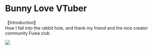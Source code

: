 # Bunny Love VTuber
【Introduction】  
How I fall into the rabbit hole, and thank my friend and the nice creator community Fuwa club

[<img src="https://img.itch.zone/aW1nLzkzNzg0NTcucG5n/315x250%23c/FkQ8xk.png">](https://bunnygame.itch.io/bunny-love-vtuber)

